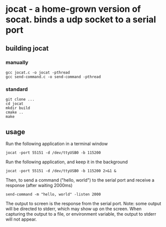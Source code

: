 # jocat - a home-grown version of socat. binds a udp socket to a serial port

## building jocat

### manually
    gcc jocat.c -o jocat -pthread
    gcc send-command.c -o send-command -pthread

### standard
    git clone ...
    cd jocat
    mkdir build
    cmake ..
    make

## usage

Run the following application in a terminal window

    jocat -port 55151 -d /dev/ttyUSB0 -b 115200

Run the following application, and keep it in the background

    jocat -port 55151 -d /dev/ttyUSB0 -b 115200 2>&1 &

Then, to send a command ("hello, world") to the serial port and receive a response (after waiting 2000ms)

    send-command -m "hello, world" -listen 2000

The output to screen is the response from the serial port. Note: some output will be directed to stderr, 
which may show up on the screen. When capturing the output to a file, or environment variable, 
the output to stderr will not appear.
